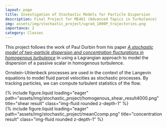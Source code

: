 ```yaml
---
layout: page
title: Investigation of Stochastic Models for Particle Dispersion
description: Final Project for ME461 (Advanced Topics in Turbulence)
img: assets/img/stochastic_project/ugrad_1000P_trajectories.png
importance: 2
category: Classes
---
```


This project follows the work of Paul Durbin from his paper <em>[A stochastic model of two-particle dispersion and concentration flucturations in homogenous turbulence](https://www.cambridge.org/core/journals/journal-of-fluid-mechanics/article/stochastic-model-of-twoparticle-dispersion-and-concentration-fluctuations-in-homogeneous-turbulence/6417933E6799E5669D0D97DED000023C)</em> in using a Lagrangian approach to model the dispersion of a passive scalar in homogenous turbulence.

Ornstein-Uhlenbeck processes are used in the context of the Langevin equations to model fluid parcel velocities as stochastic processes. By tracking particles, we can compute turbulent statistics of the flow.

<div class="row">
    <div class="col-sm mt-3 mt-md-0">
        {% include figure.liquid loading="eager" path="assets/img/stochastic_project/homogenous_shear_result4000.png" title="shear result" class="img-fluid rounded z-depth-1" %}
    </div>
</div>

<div class="row">
    <div class="col-sm mt-3 mt-md-0">
        {% include figure.liquid loading="eager" path="assets/img/stochastic_project/meanCcomp.png" title="concentration result" class="img-fluid rounded z-depth-1" %}
    </div>
</div>
